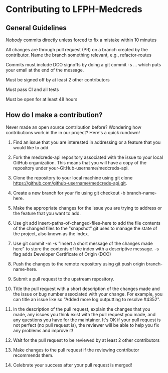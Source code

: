 # Contributing to LFPH-Medcreds

## General Guidelines
_Nobody_ commits directly unless forced to fix a mistake within 10 minutes

All changes are through pull request (PR) on a branch created by the contributor. Name the branch something relevant, e.g., refactor-routes

Commits must include DCO signoffs by doing a git commit -s ... which puts your email at the end of the message.

Must be signed off by at least 2 other contributors

Must pass CI and all tests 

Must be open for at least 48 hours

## How do I make a contribution?
Never made an open source contribution before? Wondering how contributions work in the in our project? Here's a quick rundown!

1. Find an issue that you are interested in addressing or a feature that you would like to add.

2. Fork the medcreds-api repository associated with the issue to your local GitHub organization. This means that you will have a copy of the repository under your-GitHub-username/medcreds-api.

3. Clone the repository to your local machine using git clone https://github.com/github-username/medcreds-api.git.

4. Create a new branch for your fix using git checkout -b branch-name-here.

5. Make the appropriate changes for the issue you are trying to address or the feature that you want to add.

6. Use git add insert-paths-of-changed-files-here to add the file contents of the changed files to the "snapshot" git uses to manage the state of the project, also known as the index.

7. Use git commit -m -s "Insert a short message of the changes made here" to store the contents of the index with a descriptive message. -s flag adds Developer Certificate of Origin (DCO)
8. Push the changes to the remote repository using git push origin branch-name-here.

9. Submit a pull request to the upstream repository.

10. Title the pull request with a short description of the changes made and the issue or bug number associated with your change. For example, you can title an issue like so "Added more log outputting to resolve #4352".

11. In the description of the pull request, explain the changes that you made, any issues you think exist with the pull request you made, and any questions you have for the maintainer. It's OK if your pull request is not perfect (no pull request is), the reviewer will be able to help you fix any problems and improve it!

12. Wait for the pull request to be reviewed by at least 2 other contributors

13. Make changes to the pull request if the reviewing contributor recommends them.

14. Celebrate your success after your pull request is merged!
